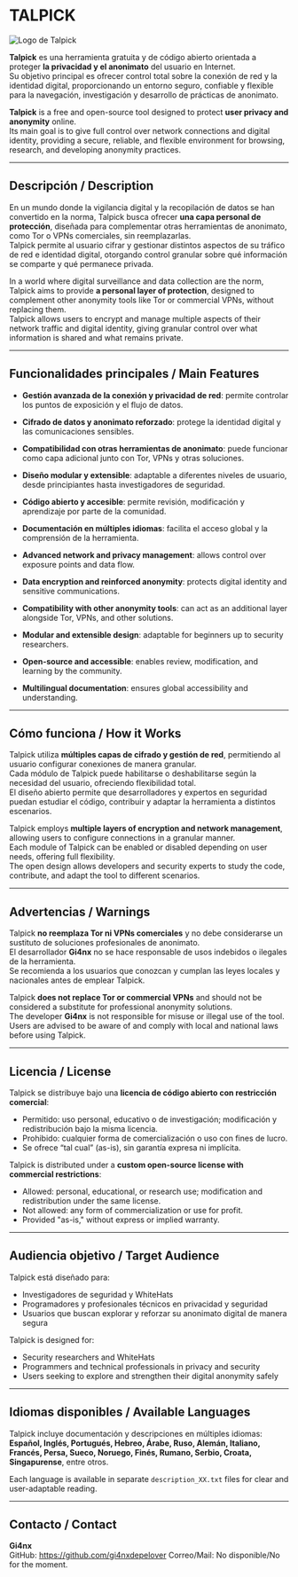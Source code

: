 # TALPICK

![Logo de Talpick](https://files.catbox.moe/nfwcuh.png)

**Talpick** es una herramienta gratuita y de código abierto orientada a proteger **la privacidad y el anonimato** del usuario en Internet.  
Su objetivo principal es ofrecer control total sobre la conexión de red y la identidad digital, proporcionando un entorno seguro, confiable y flexible para la navegación, investigación y desarrollo de prácticas de anonimato.

**Talpick** is a free and open-source tool designed to protect **user privacy and anonymity** online.  
Its main goal is to give full control over network connections and digital identity, providing a secure, reliable, and flexible environment for browsing, research, and developing anonymity practices.

---

## Descripción / Description

En un mundo donde la vigilancia digital y la recopilación de datos se han convertido en la norma, Talpick busca ofrecer **una capa personal de protección**, diseñada para complementar otras herramientas de anonimato, como Tor o VPNs comerciales, sin reemplazarlas.  
Talpick permite al usuario cifrar y gestionar distintos aspectos de su tráfico de red e identidad digital, otorgando control granular sobre qué información se comparte y qué permanece privada.

In a world where digital surveillance and data collection are the norm, Talpick aims to provide **a personal layer of protection**, designed to complement other anonymity tools like Tor or commercial VPNs, without replacing them.  
Talpick allows users to encrypt and manage multiple aspects of their network traffic and digital identity, giving granular control over what information is shared and what remains private.

---

## Funcionalidades principales / Main Features

- **Gestión avanzada de la conexión y privacidad de red**: permite controlar los puntos de exposición y el flujo de datos.  
- **Cifrado de datos y anonimato reforzado**: protege la identidad digital y las comunicaciones sensibles.  
- **Compatibilidad con otras herramientas de anonimato**: puede funcionar como capa adicional junto con Tor, VPNs y otras soluciones.  
- **Diseño modular y extensible**: adaptable a diferentes niveles de usuario, desde principiantes hasta investigadores de seguridad.  
- **Código abierto y accesible**: permite revisión, modificación y aprendizaje por parte de la comunidad.  
- **Documentación en múltiples idiomas**: facilita el acceso global y la comprensión de la herramienta.  

- **Advanced network and privacy management**: allows control over exposure points and data flow.  
- **Data encryption and reinforced anonymity**: protects digital identity and sensitive communications.  
- **Compatibility with other anonymity tools**: can act as an additional layer alongside Tor, VPNs, and other solutions.  
- **Modular and extensible design**: adaptable for beginners up to security researchers.  
- **Open-source and accessible**: enables review, modification, and learning by the community.  
- **Multilingual documentation**: ensures global accessibility and understanding.

---

## Cómo funciona / How it Works

Talpick utiliza **múltiples capas de cifrado y gestión de red**, permitiendo al usuario configurar conexiones de manera granular.  
Cada módulo de Talpick puede habilitarse o deshabilitarse según la necesidad del usuario, ofreciendo flexibilidad total.  
El diseño abierto permite que desarrolladores y expertos en seguridad puedan estudiar el código, contribuir y adaptar la herramienta a distintos escenarios.

Talpick employs **multiple layers of encryption and network management**, allowing users to configure connections in a granular manner.  
Each module of Talpick can be enabled or disabled depending on user needs, offering full flexibility.  
The open design allows developers and security experts to study the code, contribute, and adapt the tool to different scenarios.

---

## Advertencias / Warnings

Talpick **no reemplaza Tor ni VPNs comerciales** y no debe considerarse un sustituto de soluciones profesionales de anonimato.  
El desarrollador **Gi4nx** no se hace responsable de usos indebidos o ilegales de la herramienta.  
Se recomienda a los usuarios que conozcan y cumplan las leyes locales y nacionales antes de emplear Talpick.

Talpick **does not replace Tor or commercial VPNs** and should not be considered a substitute for professional anonymity solutions.  
The developer **Gi4nx** is not responsible for misuse or illegal use of the tool.  
Users are advised to be aware of and comply with local and national laws before using Talpick.

---

## Licencia / License

Talpick se distribuye bajo una **licencia de código abierto con restricción comercial**:

- Permitido: uso personal, educativo o de investigación; modificación y redistribución bajo la misma licencia.  
- Prohibido: cualquier forma de comercialización o uso con fines de lucro.  
- Se ofrece “tal cual” (as-is), sin garantía expresa ni implícita.

Talpick is distributed under a **custom open-source license with commercial restrictions**:

- Allowed: personal, educational, or research use; modification and redistribution under the same license.  
- Not allowed: any form of commercialization or use for profit.  
- Provided "as-is," without express or implied warranty.

---

## Audiencia objetivo / Target Audience

Talpick está diseñado para:  
- Investigadores de seguridad y WhiteHats  
- Programadores y profesionales técnicos en privacidad y seguridad  
- Usuarios que buscan explorar y reforzar su anonimato digital de manera segura

Talpick is designed for:  
- Security researchers and WhiteHats  
- Programmers and technical professionals in privacy and security  
- Users seeking to explore and strengthen their digital anonymity safely

---

## Idiomas disponibles / Available Languages

Talpick incluye documentación y descripciones en múltiples idiomas:  
**Español, Inglés, Portugués, Hebreo, Árabe, Ruso, Alemán, Italiano, Francés, Persa, Sueco, Noruego, Finés, Rumano, Serbio, Croata, Singapurense**, entre otros.

Each language is available in separate `description_XX.txt` files for clear and user-adaptable reading.

---

## Contacto / Contact

**Gi4nx**  
GitHub: https://github.com/gi4nxdepelover
Correo/Mail: No disponible/No for the moment.
